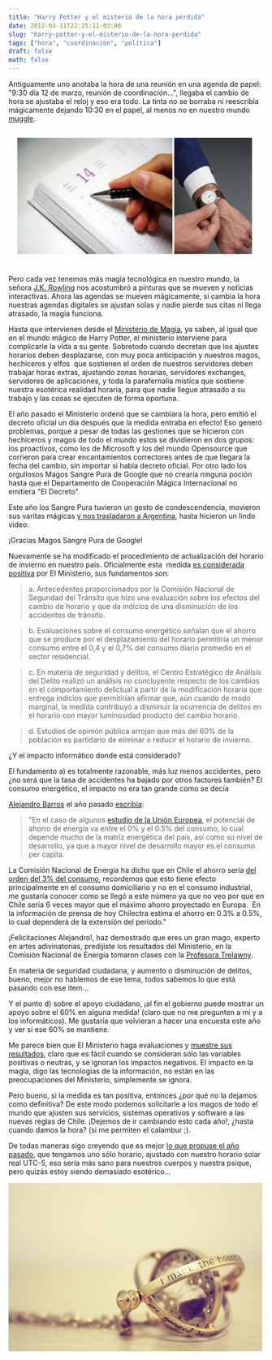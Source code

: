 ```yaml
---
title: "Harry Potter y el misterio de la hora perdida"
date: 2012-03-11T22:25:11-03:00
slug: "harry-potter-y-el-misterio-de-la-hora-perdida"
tags: ["hora", "coordinación", "política"]
draft: false
math: false
---
```


Antiguamente uno anotaba la hora de una reunión en una agenda de papel:
"9:30 día 12 de marzo, reunión de coordinación\...", llegaba el cambio
de hora se ajustaba el reloj y eso era todo. La tinta no se borraba ni
reescribía mágicamente dejando 10:30 en el papel, al menos no en nuestro
mundo [muggle](http://es.wikipedia.org/wiki/Muggle).

![](ajustar-hora.png)

Pero cada vez tenemos más magia tecnológica en nuestro mundo, la señora
[J.K. Rowling](http://www.jkrowling.com/) nos acostumbró a pinturas que
se mueven y noticias interactivas. Ahora las agendas se mueven
mágicamente, si cambia la hora nuestras agendas digitales se ajustan
solas y nadie pierde sus citas ni llega atrasado, la magia funciona.

Hasta que intervienen desde el [Ministerio de Magia](http://es.wikipedia.org/wiki/Ministerio_de_Magia), ya saben, al
igual que en el mundo mágico de Harry Potter, el ministerio interviene
para complicarle la vida a su gente. Sobretodo cuando decretan que los
ajustes horarios deben desplazarse, con muy poca anticipación y nuestros
magos, hechiceros y elfos  que sostienen el orden de nuestros servidores
deben trabajar horas extras, ajustando zonas horarias, servidores
exchanges, servidores de aplicaciones, y toda la parafernalia mística
que sostiene nuestra esotérica realidad horaria, para que nadie llegue
atrasado a su trabajo y las cosas se ejecuten de forma oportuna.

El año pasado el Ministerio ordenó que se cambiara la hora, pero emitió
el decreto oficial un día después que la medida entraba en efecto! Eso
generó problemas, porque a pesar de todas las gestiones que se hicieron
con hechiceros y magos de todo el mundo estos se dividieron en dos
grupos: los proactivos, como los de Microsoft y los del mundo Opensource
que corrieron para crear encantamientos correctores antes de que llegara
la fecha del cambio, sin importar si había decreto oficial. Por otro
lado los orgullosos Magos Sangre Pura de Google que no crearía ninguna
poción hasta que el Departamento de Cooperación Mágica Internacional no
emitiera "El Decreto".

Este año los Sangre Pura tuvieron un gesto de condescendencia, movieron
sus varitas mágicas 
[y nos trasladaron a Argentina](http://www.fayerwayer.com/2012/03/chile-ajusten-su-google-calendar-desde-esta-noche-para-mantener-los-eventos-a-la-hora-correcta/),
hasta hicieron un lindo video:

¡Gracias Magos Sangre Pura de Google!

Nuevamente se ha modificado el procedimiento de actualización del
horario de invierno en nuestro país. Oficialmente esta  medida [es
considerada
positiva](http://www.minenergia.cl/ministerio/noticias/generales/gobierno-anuncia-fechas-de-cambio-de.html)
por El Ministerio, sus fundamentos son:

> a\. Antecedentes proporcionados por la Comisión Nacional de Seguridad
> del Tránsito que hizo una evaluación sobre los efectos del cambio de
> horario y que da indicios de una disminución de los accidentes de
> tránsito.

> b\. Evaluaciones sobre el consumo energético señalan que el ahorro que
se produce por el desplazamiento del horario permitiría un menor consumo
entre el 0,4 y el 0,7% del consumo diario promedio en el sector
residencial.

> c\. En materia de seguridad y delitos, el Centro Estratégico de Análisis
del Delito realizó un análisis no concluyente respecto de los cambios en
el comportamiento delictual a partir de la modificación horaria que
entrega indicios que permitirían afirmar que, aún cuando de modo
marginal, la medida contribuyó a disminuir la ocurrencia de delitos en
el horario con mayor luminosidad producto del cambio horario.

> d\. Estudios de opinión pública arrojan que más del 60% de la población
es partidario de eliminar o reducir el horario de invierno.

¿Y el impacto informático donde está considerado?

El fundamento a) es totalmente razonable, más luz menos accidentes, pero
¿no será que la tasa de accidentes ha bajado por otros factores también?
El consumo energético, el impacto no era tan grande como se decía

[Alejandro Barros](http://www.alejandrobarros.com) el año pasado
[escribía](http://www.alejandrobarros.com/content/view/1432514/Cambio-de-hora-requiere-evaluacion-mas-profunda.html):

> "En el caso de algunos [estudio de la Unión
> Europea](http://www.elpais.com/articulo/sociedad/Ahorro/cero/cambio/horario/elpepusoc/20071030elpepisoc_1/Tes),
> el potencial de ahorro de energía va entre el 0% y el 0.5% del
> consumo, lo cual depende mucho de la matriz energética del país, así
> como su nivel de desarrollo, ya que a mayor nivel de desarrollo mayor
> es el consumo per capita.

La Comisión Nacional de Energía ha dicho que en Chile el ahorro
sería [del orden del 3% del
consumo](http://www.emol.com/noticias/nacional/detalle/detallenoticias.asp?idnoticia=440519),
recordemos que esto tiene efecto principalmente en el consumo
domiciliario y no en el consumo industrial, me gustaría conocer como se
llegó a este número ya que no veo por que en Chile sería 6 veces mayor
que el máximo ahorro proyectado en Europa.  En la información de prensa
de hoy Chilectra estima el ahorro en 0.3% a 0.5%, lo cual dependerá de
la extensión del periodo."

¡Felicitaciones Alejandro!, haz demostrado que eres un gran mago,
experto en artes adivinatorias, predijiste los resultados del
Ministerio, en la Comisión Nacional de Energía tomaron clases con la
[Profesora Trelawny](http://en.wikipedia.org/wiki/Hogwarts_staff#Sybill_Trelawney).

En materia de seguridad ciudadana, y aumento o disminución de delitos,
bueno, mejor no hablemos de ese tema, todos sabemos lo que está pasando
con ese item\...

Y el punto d) sobre el apoyo ciudadano, ¡al fin el gobierno puede
mostrar un apoyo sobre el 60% en alguna medida! (claro que no me
pregunten a mi y a los informáticos). Me gustaría que volvieran a hacer
una encuesta este año y ver si ese 60% se mantiene.

Me parece bien que El Ministerio haga evaluaciones y [muestre sus
resultados](http://www.minenergia.cl/ministerio/noticias/generales/gobierno-anuncia-fechas-de-cambio-de.html),
claro que es fácil cuando se consideran sólo las variables positivas o
neutras, y se ignoran los impactos negativos. El impacto en la magia,
digo las tecnologías de la información, no están en las preocupaciones
del Ministerio, simplemente se ignora.

Pero bueno, si la medida es tan positiva, entonces ¿por qué no la
dejamos como definitiva? De este modo podemos solicitarle a los magos de
todo el mundo que ajusten sus servicios, sistemas operativos y software
a las nuevas reglas de Chile. ¡Dejemos de ir cambiando esto cada año!,
¿hasta cuando damos la hora? (si me permiten el calambur ;).

De todas maneras sigo creyendo que es mejor [lo que propuse el año
pasado](/blog/2011/03/la-hora-como-un-parametro.html),
que tengamos uno sólo horario, ajustado con nuestro horario solar real
UTC-5, eso sería más sano para nuestros cuerpos y nuestra psique, pero
quizás estoy siendo demasiado esotérico\...

![](beautiful-harry-potter-hermione-necklace-time-turner-Favim.com-70986_large.jpg)

